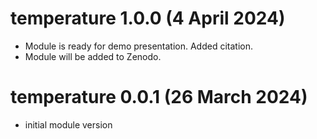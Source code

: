 # temperature 1.0.0 (4 April 2024)

- Module is ready for demo presentation. Added citation.
- Module will be added to Zenodo.

# temperature 0.0.1 (26 March 2024)

- initial module version
